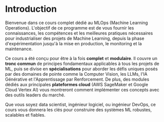 # Introduction

Bienvenue dans ce cours complet dédié au MLOps (Machine Learning Operations). L'objectif de ce programme est de vous fournir les connaissances, les compétences et les meilleures pratiques nécessaires pour industrialiser des projets de Machine Learning, depuis la phase d'expérimentation jusqu'à la mise en production, le monitoring et la maintenance.

Ce cours a été conçu pour être à la fois **complet** et **modulaire**. Il couvre un **tronc commun** de principes fondamentaux applicables à tous les projets de ML, puis se divise en **spécialisations** pour aborder les défis uniques posés par des domaines de pointe comme la Computer Vision, les LLMs, l'IA Générative et l'Apprentissage par Renforcement. De plus, des modules dédiés aux principales **plateformes cloud** (AWS SageMaker et Google Cloud Vertex AI) vous montreront comment implémenter ces concepts avec des outils leaders du marché.

Que vous soyez data scientist, ingénieur logiciel, ou ingénieur DevOps, ce cours vous donnera les clés pour construire des systèmes ML robustes, scalables et fiables.

